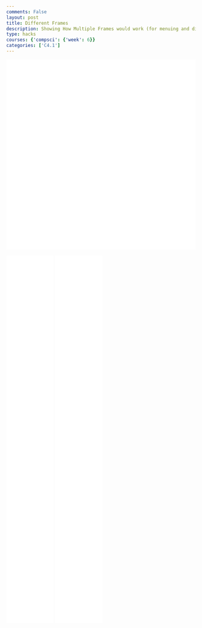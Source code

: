 ```yaml
---
comments: False
layout: post
title: Different Frames 
description: Showing How Multiple Frames would work (for menuing and different rooms)
type: hacks
courses: {'compsci': {'week': 6}}
categories: ['C4.1']
---
```

<style>
    .container{
        display:block;
        background-color:white;
    }
    .container2{
        width:25%;
        height:25%;
        display:inline-block;
        background-color:white;
    }
</style>
<canvas id="mainDisplay" class="container" height="500px" width="500px"></canvas>
<br>
<canvas id="subDisplay" class="container2" height="500px" width="500px"></canvas>
<canvas id="subDisplay1" class="container2" height="500px" width="500px"></canvas>


<script type="module">
//import needed modules
import Character from "/Group/myScripts/GameScripts/CharacterMovement.js";
import Object from "/Group/myScripts/GameScripts/CreateObject.js";
import light from "/Group/myScripts/GameScripts/Lights.js";
import {Display,subDisplay} from "/Group/myScripts/GameScripts/Displays.js"

//define canvas
var canvas = document.getElementById("mainDisplay");
var subCanvas = document.getElementById("subDisplay");
var subCanvas1 = document.getElementById("subDisplay1");

var hiddenCanvas = document.createElement("canvas");
hiddenCanvas.setAttribute("width","500px");
hiddenCanvas.setAttribute("height","500px");

//bind inputs to a controller
var myCharacter = new Character();
document.addEventListener("keydown",myCharacter.handleKeydown.bind(myCharacter));
document.addEventListener("keyup",myCharacter.handleKeyup.bind(myCharacter));

//create objects
    //main character
    var characterSpriteSheet = new Image();
    characterSpriteSheet.src = "/Group/images/Game/squidambient-sprite.png";
    var myCharacterObject = new Object("character", characterSpriteSheet,[190,175],[190,175],[250,500],4,1);

    //backgrounds
        //apartment background
        var redPixelSprite = new Image();
        redPixelSprite.src = "/Group/images/Game/redPixel.png"
        var redObject = new Object ("background1",redPixelSprite,[1,1],[100,500],[0,500],1,1);
        var redObject2 = new Object ("background3", redPixelSprite,[1,1],[100,500],[200,500],1,1);
        var redObject3 = new Object ("background5", redPixelSprite,[1,1],[100,500],[400,500],1,1);
        var whitePixelSprite = new Image();
        whitePixelSprite.src = "/Group/images/Game/whitePixel.png"
        var whiteObject = new Object ("background 2",whitePixelSprite,[1,1],[100,500],[100,500],1,1);
        var whiteObject2 = new Object ("background 4",whitePixelSprite,[1,1],[100,500],[300,500],1,1);
        //hallway

        //

    //lighting
    var lightingSprite = new Image();
    lightingSprite.src = "/Group/images/Game/ShadingV3.png";
    var lightObject = new Object("light",lightingSprite,[500,500],[500,500],[0,0],1,1);
    
    //neighbor

    //boxes

    //text

var subDisplay1 = new subDisplay(subCanvas,[redObject,whiteObject,redObject2,whiteObject2,redObject3]);
subDisplay1.OverrideScroll[0,0];

var subDisplay2 = new subDisplay(subCanvas1,[myCharacterObject]);
subDisplay2.OverrideScroll[0,0];

var MainDisplay = new Display(canvas,subDisplay1);


var bool = false
var currentFrame = 0;
var sec = 0;
var active = true; //set to false to stop all animation
var fps = 24;
function frame(){
    currentFrame = (currentFrame+1)%fps;
    if (currentFrame == 0){sec+=1};

    var pos = myCharacter.onFrame(fps); //update frame, and get position
    pos = [pos.x,500-pos.y]; //fix position
    myCharacterObject.OverridePosition(pos); //update character Position

    subDisplay1.draw(0); //update subCanvas (withoutOffset)

    subDisplay2.draw(0); //update SubCanvas (without offset)

    console.log("fired")
    MainDisplay.handleFrame();
    if (sec % 5 ==0 && currentFrame == 0){
        if(bool==false){
            MainDisplay.setActiveDisplay(subDisplay1);
            bool = true;
        }
        else{
           MainDisplay.setActiveDisplay(subDisplay2);
            bool = false; 
        }
    }

setTimeout(function() {if(active == true){requestAnimationFrame(frame)}}, 1000 / fps);
}

frame()


</script>